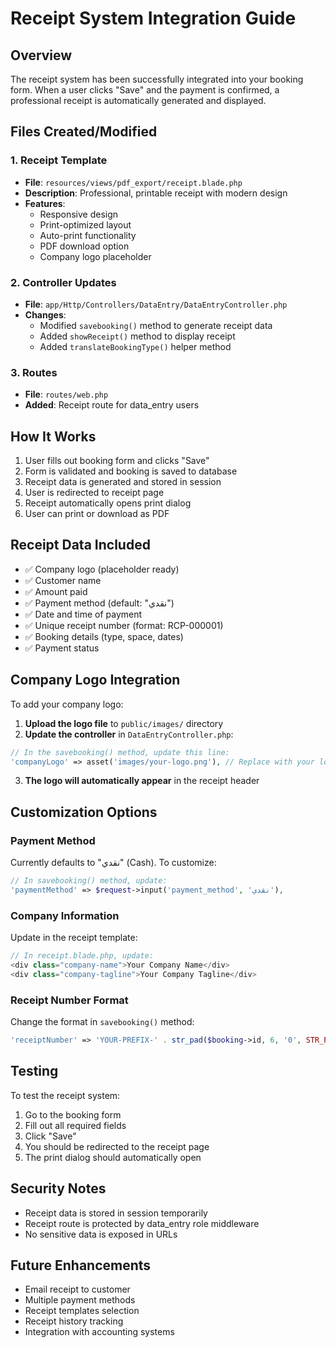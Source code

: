 # Receipt System Integration Guide

## Overview
The receipt system has been successfully integrated into your booking form. When a user clicks "Save" and the payment is confirmed, a professional receipt is automatically generated and displayed.

## Files Created/Modified

### 1. Receipt Template
- **File**: `resources/views/pdf_export/receipt.blade.php`
- **Description**: Professional, printable receipt with modern design
- **Features**: 
  - Responsive design
  - Print-optimized layout
  - Auto-print functionality
  - PDF download option
  - Company logo placeholder

### 2. Controller Updates
- **File**: `app/Http/Controllers/DataEntry/DataEntryController.php`
- **Changes**:
  - Modified `savebooking()` method to generate receipt data
  - Added `showReceipt()` method to display receipt
  - Added `translateBookingType()` helper method

### 3. Routes
- **File**: `routes/web.php`
- **Added**: Receipt route for data_entry users

## How It Works

1. User fills out booking form and clicks "Save"
2. Form is validated and booking is saved to database
3. Receipt data is generated and stored in session
4. User is redirected to receipt page
5. Receipt automatically opens print dialog
6. User can print or download as PDF

## Receipt Data Included

- ✅ Company logo (placeholder ready)
- ✅ Customer name
- ✅ Amount paid
- ✅ Payment method (default: "نقدي")
- ✅ Date and time of payment
- ✅ Unique receipt number (format: RCP-000001)
- ✅ Booking details (type, space, dates)
- ✅ Payment status

## Company Logo Integration

To add your company logo:

1. **Upload the logo file** to `public/images/` directory
2. **Update the controller** in `DataEntryController.php`:

```php
// In the savebooking() method, update this line:
'companyLogo' => asset('images/your-logo.png'), // Replace with your logo path
```

3. **The logo will automatically appear** in the receipt header

## Customization Options

### Payment Method
Currently defaults to "نقدي" (Cash). To customize:

```php
// In savebooking() method, update:
'paymentMethod' => $request->input('payment_method', 'نقدي'),
```

### Company Information
Update in the receipt template:

```php
// In receipt.blade.php, update:
<div class="company-name">Your Company Name</div>
<div class="company-tagline">Your Company Tagline</div>
```

### Receipt Number Format
Change the format in `savebooking()` method:

```php
'receiptNumber' => 'YOUR-PREFIX-' . str_pad($booking->id, 6, '0', STR_PAD_LEFT),
```

## Testing

To test the receipt system:

1. Go to the booking form
2. Fill out all required fields
3. Click "Save"
4. You should be redirected to the receipt page
5. The print dialog should automatically open

## Security Notes

- Receipt data is stored in session temporarily
- Receipt route is protected by data_entry role middleware
- No sensitive data is exposed in URLs

## Future Enhancements

- Email receipt to customer
- Multiple payment methods
- Receipt templates selection
- Receipt history tracking
- Integration with accounting systems

